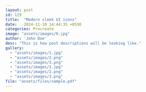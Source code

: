 ```yaml
---
layout: post
id: 129
title:  "Modern sleek UI icons"
date:   2024-11-10 14:44:35 +0530
categories: Procreate
image: "assets/images/6.jpg"
author: 'John Doe'
desc: "This is how post descriptions will be looking like."
gallery:
  - "assets/images/1.jpg"
  - "assets/images/2.png"
  - "assets/images/3.png"
  - "assets/images/1.jpg"
  - "assets/images/2.png"
  - "assets/images/3.png"
file: "assets/files/sample.pdf"
---
```

